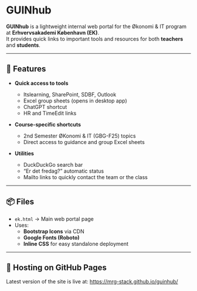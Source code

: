 # GUINhub

**GUINhub** is a lightweight internal web portal for the Økonomi & IT program at **Erhvervsakademi København (EK)**.  
It provides quick links to important tools and resources for both **teachers** and **students**.

---

## 🎯 Features

- **Quick access to tools**
  - Itslearning, SharePoint, SDBF, Outlook
  - Excel group sheets (opens in desktop app)
  - ChatGPT shortcut
  - HR and TimeEdit links

- **Course-specific shortcuts**
  - 2nd Semester ØKonomi & IT (GBG-F25) topics
  - Direct access to guidance and group Excel sheets

- **Utilities**
  - DuckDuckGo search bar
  - “Er det fredag?” automatic status
  - Mailto links to quickly contact the team or the class

---

## 📦 Files

- `ek.html` → Main web portal page
- Uses:
  - **Bootstrap Icons** via CDN
  - **Google Fonts (Roboto)**
  - **Inline CSS** for easy standalone deployment

---

## 🚀 Hosting on GitHub Pages 
Latest version of the site is live at:
https://mrg-stack.github.io/guinhub/

